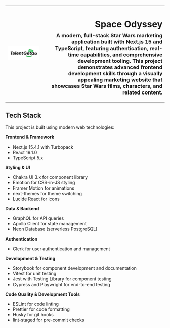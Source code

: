 <table width="100%">
  <tr>
    <td align="left" width="120">
      <img src="public/talentgetgo.png" alt="TalentGetGo Logo" width="100" />
    </td>
    <td align="right">
      <h1>Space Odyssey</h1>
      <h3 style="margin-top: -10px;">A modern, full-stack Star Wars marketing application built with Next.js 15 and TypeScript, featuring authentication, real-time capabilities, and comprehensive development tooling. This project demonstrates advanced frontend development skills through a visually appealing marketing website that showcases Star Wars films, characters, and related content.</h3>
    </td>
  </tr>
</table>

## Tech Stack

This project is built using modern web technologies:

**Frontend & Framework**
- Next.js 15.4.1 with Turbopack
- React 19.1.0
- TypeScript 5.x

**Styling & UI**
- Chakra UI 3.x for component library
- Emotion for CSS-in-JS styling
- Framer Motion for animations
- next-themes for theme switching
- Lucide React for icons

**Data & Backend**
- GraphQL for API queries
- Apollo Client for state management
- Neon Database (serverless PostgreSQL)

**Authentication**
- Clerk for user authentication and management

**Development & Testing**
- Storybook for component development and documentation
- Vitest for unit testing
- Jest with Testing Library for component testing
- Cypress and Playwright for end-to-end testing

**Code Quality & Development Tools**
- ESLint for code linting
- Prettier for code formatting
- Husky for git hooks
- lint-staged for pre-commit checks
